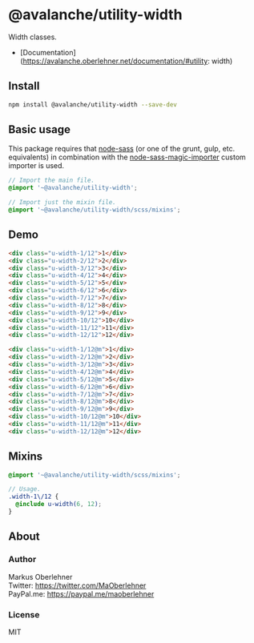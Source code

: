 # @avalanche/utility-width
Width classes.

- [Documentation](https://avalanche.oberlehner.net/documentation/#utility: width)

## Install
```bash
npm install @avalanche/utility-width --save-dev
```

## Basic usage
This package requires that [node-sass](https://github.com/sass/node-sass) (or one of the grunt, gulp, etc. equivalents) in combination with the [node-sass-magic-importer](https://github.com/maoberlehner/node-sass-magic-importer) custom importer is used.

```scss
// Import the main file.
@import '~@avalanche/utility-width';

// Import just the mixin file.
@import '~@avalanche/utility-width/scss/mixins';
```

## Demo
```html
<div class="u-width-1/12">1</div>
<div class="u-width-2/12">2</div>
<div class="u-width-3/12">3</div>
<div class="u-width-4/12">4</div>
<div class="u-width-5/12">5</div>
<div class="u-width-6/12">6</div>
<div class="u-width-7/12">7</div>
<div class="u-width-8/12">8</div>
<div class="u-width-9/12">9</div>
<div class="u-width-10/12">10</div>
<div class="u-width-11/12">11</div>
<div class="u-width-12/12">12</div>
```

```html
<div class="u-width-1/12@m">1</div>
<div class="u-width-2/12@m">2</div>
<div class="u-width-3/12@m">3</div>
<div class="u-width-4/12@m">4</div>
<div class="u-width-5/12@m">5</div>
<div class="u-width-6/12@m">6</div>
<div class="u-width-7/12@m">7</div>
<div class="u-width-8/12@m">8</div>
<div class="u-width-9/12@m">9</div>
<div class="u-width-10/12@m">10</div>
<div class="u-width-11/12@m">11</div>
<div class="u-width-12/12@m">12</div>
```

## Mixins
```scss
@import '~@avalanche/utility-width/scss/mixins';

// Usage.
.width-1\/12 {
  @include u-width(6, 12);
}
```

## About
### Author
Markus Oberlehner  
Twitter: https://twitter.com/MaOberlehner  
PayPal.me: https://paypal.me/maoberlehner

### License
MIT

